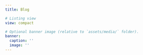 ```yaml
---
title: Blog

# Listing view
view: compact

# Optional banner image (relative to `assets/media/` folder).
banner:
  caption: ''
  image: ''
---
```


<br>
